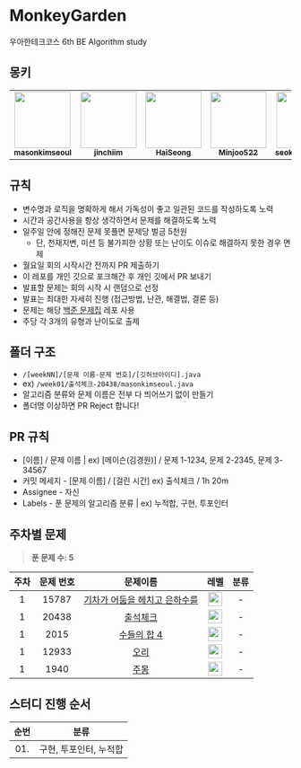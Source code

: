 # MonkeyGarden
우아한테크코스 6th BE Algorithm study

## 몽키

<table>
<tr>
<td align="center"><a href="https://github.com/masonkimseoul"><img src="https://avatars.githubusercontent.com/u/87306418?v=4" width="100px;" alt=""/><br /><sub><b>masonkimseoul</b></sub></a></td>
<td align="center"><a href="https://github.com/jinchiim"><img src="https://avatars.githubusercontent.com/u/105053478?v=4" width="100px;" alt=""/><br /><sub><b>jinchiim</b></sub></a></td>
<td align="center"><a href="https://github.com/HaiSeong"><img src="https://avatars.githubusercontent.com/u/58177929?v=4" width="100px;" alt=""/><br /><sub><b>HaiSeong</b></sub></a></td>
<td align="center"><a href="https://github.com/Minjoo522"><img src="https://avatars.githubusercontent.com/u/131349867?v=4" width="100px;" alt=""/><br /><sub><b>Minjoo522</b></sub></a></td>
<td align="center"><a href="https://github.com/seokmyungham"><img src="https://avatars.githubusercontent.com/u/97608735?v=4" width="100px;" alt=""/><br /><sub><b>seokmyungham</b></sub></a></td>
</tr>
</table>

## 규칙

- 변수명과 로직을 명확하게 해서 가독성이 좋고 일관된 코드를 작성하도록 노력
- 시간과 공간사용을 항상 생각하면서 문제를 해결하도록 노력
- 일주일 안에 정해진 문제 못풀면 문제당 벌금 5천원
  - 단, 천재지변, 미션 등 불가피한 상황 또는 난이도 이슈로 해결하지 못한 경우 면제 
- 월요일 회의 시작시간 전까지 PR 제출하기
- 이 레포를 개인 깃으로 포크해간 후 개인 깃에서 PR 보내기
- 발표할 문제는 회의 시작 시 랜덤으로 선정
- 발표는 최대한 자세히 진행 (접근방법, 난관, 해결법, 결론 등)
- 문제는 해당 [백준 문제집](https://github.com/tony9402/baekjoon) 레포 사용
- 주당 각 3개의 유형과 난이도로 출제

## 폴더 구조

- `/[weekNN]/[문제 이름-문제 번호]/[깃허브아이디].java`
- ex) `/week01/출석체크-20438/masonkimseoul.java`
- 알고리즘 분류와 문제 이름은 전부 다 띄어쓰기 없이 만들기
- 폴더명 이상하면 PR Reject 합니다!

## PR 규칙

- [이름] / 문제 이름 | ex) [메이슨(김경원)] / 문제 1-1234, 문제 2-2345, 문제 3-34567
- 커밋 메세지 - [문제 이름] / [걸린 시간] ex) 출석체크 / 1h 20m
- Assignee - 자신
- Labels - 푼 문제의 알고리즘 분류 | ex) 누적합, 구현, 투포인터

## 주차별 문제

> **푼 문제 수: 5**

| 주차 | 문제 번호 |                           문제이름                            |                                         레벨                                         | 분류 |
| :--: |:-----:|:---------------------------------------------------------:|:----------------------------------------------------------------------------------:|:--:|
|  1   | 15787 | [기차가 어둠을 헤치고 은하수를](https://www.acmicpc.net/problem/15787) | <img height="25px" width="25px" src="https://static.solved.ac/tier_small/9.svg"/>  | -  |
|  1   | 20438 |       [출석체크](https://www.acmicpc.net/problem/20438)       | <img height="25px" width="25px" src="https://static.solved.ac/tier_small/9.svg"/>  | -  |
|  1   | 2015  |      [수들의 합 4](https://www.acmicpc.net/problem/2015)      | <img height="25px" width="25px" src="https://static.solved.ac/tier_small/12.svg"/> | -  |
|  1   | 12933 |        [오리](https://www.acmicpc.net/problem/2015)         | <img height="25px" width="25px" src="https://static.solved.ac/tier_small/8.svg"/>  | -  |
|  1   | 1940  |        [주몽](https://www.acmicpc.net/problem/1940)         | <img height="25px" width="25px" src="https://static.solved.ac/tier_small/7.svg"/>  | -  |

## 스터디 진행 순서

| 순번  |      분류       |
|:---:|:-------------:|
| 01. | 구현, 투포인터, 누적합 |
